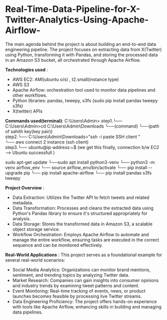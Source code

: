 # Real-Time-Data-Pipeline-for-X-Twitter-Analytics-Using-Apache-Airflow-

The main agenda behind the project is about building an end-to-end data engineering pipeline.
The project focuses on extracting data from X(Twitter) using Python, transforming it with Pandas, and storing the processed data in an Amazon S3 bucket, all orchestrated through Apache Airflow.

**Technologies used** :
- AWS EC2: AMI(ubuntu o/s) , t2.small(instance type)
- AWS S3 
- Apache Airflow: orchestration tool used to monitor data pipelines and other workflows.
- Python libraries: pandas, tweepy, s3fs (sudo pip install pandas tweepy s3fs)
- X(twitter) APIs

**Commands used(terminal)**:
C:\Users\Admin>
     step1.└── C:\Users\Admin>cd C:\Users\Admin\Downloads
                              └──(command) └──(path of sahith key(key pair))                                                                                                                                                   
         step2.└── C:\Users\Admin\Downloads>"ssh -i paste SSH client "                  
                                              └── aws connect 2 instance (ssh client)                                                                                                                                            
             step3.└── ubuntu@ip-address:~$   (we get this finally, connection b/w EC2 --> Ubuntu successfull )   

sudo apt-get update
 └──sudo apt install python3-venv
  └── python3 -m venv airflow_env
    └── source airflow_env/bin/activate
      └── pip install --upgrade pip
        └── pip install apache-airflow
          └── pip install pandas s3fs tweepy

**Project Overview** : 
- Data Extraction: Utilizes the Twitter API to fetch tweets and related metadata.
- Data Transformation: Processes and cleans the extracted data using Python's Pandas library to ensure it's structured appropriately for analysis.
- Data Storage: Stores the transformed data in Amazon S3, a scalable object storage service.
- Workflow Orchestration: Employs Apache Airflow to automate and manage the entire workflow, ensuring tasks are executed in the correct sequence and can be monitored effectively.

**Real-World Applications** :
This project serves as a foundational example for several real-world scenarios:                                                                                                                                      
- Social Media Analytics: Organizations can monitor brand mentions, sentiment, and trending topics by analyzing Twitter data.
- Market Research: Companies can gain insights into consumer opinions and industry trends by examining tweet patterns and content.
- Event Monitoring: Real-time tracking of events, news, or product launches becomes feasible by processing live Twitter streams.
- Data Engineering Proficiency: The project offers hands-on experience with tools like Apache Airflow, enhancing skills in building and managing data pipelines.
